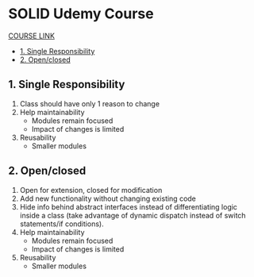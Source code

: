 # SOLID Udemy Course <!-- omit in toc -->

[COURSE LINK](https://www.udemy.com/share/10awQo3@6mk0CMVuL2n_Ez3laiXifjgN0usElR4Xf7V1zwOb7fe_J0aR0-N4LgipzzUMdaH9Pg==/)

- [1. Single Responsibility](#1-single-responsibility)
- [2. Open/closed](#2-openclosed)

## 1. Single Responsibility
1. Class should have only 1 reason to change
2. Help maintainability
   - Modules remain focused
   - Impact of changes is limited
3. Reusability
   - Smaller modules

## 2. Open/closed
1. Open for extension, closed for modification
2. Add new functionality without changing existing code
3. Hide info behind abstract interfaces instead of differentiating logic inside a class (take advantage of dynamic dispatch instead of switch statements/if conditions).
4. Help maintainability
   - Modules remain focused
   - Impact of changes is limited
5. Reusability
   - Smaller modules

